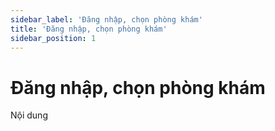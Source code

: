 ```yaml
---
sidebar_label: 'Đăng nhập, chọn phòng khám'
title: 'Đăng nhập, chọn phòng khám'
sidebar_position: 1
---
```

# Đăng nhập, chọn phòng khám
Nội dung